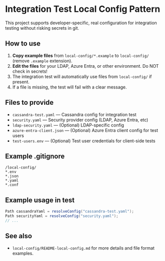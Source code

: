 # Integration Test Local Config Pattern

This project supports developer-specific, real configuration for integration testing without risking secrets in git.

## How to use

1. **Copy example files** from `local-config/*.example` to `local-config/` (remove `.example` extension).
2. **Edit the files** for your LDAP, Azure Entra, or other environment. Do NOT check in secrets!
3. The integration test will automatically use files from `local-config/` if present.
4. If a file is missing, the test will fail with a clear message.

## Files to provide
- `cassandra-test.yaml` — Cassandra config for integration test
- `security.yaml` — Security provider config (LDAP, Azure Entra, etc)
- `ldap-security.yaml` — (Optional) LDAP-specific config
- `azure-entra-client.json` — (Optional) Azure Entra client config for test users
- `test-users.env` — (Optional) Test user credentials for client-side tests

## Example .gitignore
```
/local-config/
*.env
*.json
*.yaml
*.conf
```

## Example usage in test
```java
Path cassandraYaml = resolveConfig("cassandra-test.yaml");
Path securityYaml = resolveConfig("security.yaml");
// ...
```

## See also
- `local-config/README-local-config.md` for more details and file format examples.
